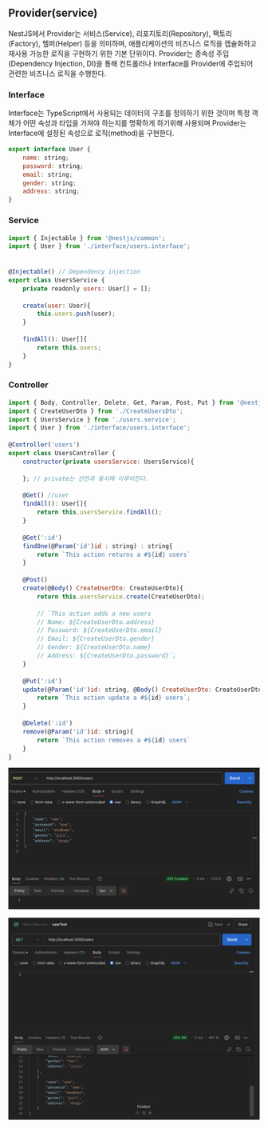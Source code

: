 ## Provider(service)

NestJS에서 Provider는 서비스(Service), 리포지토리(Repository), 팩토리(Factory), 헬퍼(Helper) 등을 의미하며, 애플리케이션의 비즈니스 로직을 캡슐화하고 재사용 가능한 로직을 구현하기 위한 기본 단위이다. Provider는 종속성 주입(Dependency Injection, DI)을 통해 컨트롤러나 Interface를 Provider에 주입되어 관련한 비즈니스 로직을 수행한다.

### Interface
Interface는 TypeScript에서 사용되는 데이터의 구조를 정의하기 위한 것이며 특정 객체가 어떤 속성과
타입을 가져야 하는지를 명확하게 하기위해 사용되며 Provider는 Interface에 설정된 속성으로 로직(method)을
구현한다.

```javascript
export interface User {
    name: string;
    password: string;
    email: string;
    gender: string;
    address: string;
}
```

### Service

```javascript
import { Injectable } from '@nestjs/common';
import { User } from './interface/users.interface';


@Injectable() // Dependency injection
export class UsersService {
    private readonly users: User[] = [];

    create(user: User){
        this.users.push(user);
    }

    findAll(): User[]{
        return this.users;
    }
}
```

### Controller

```javascript
import { Body, Controller, Delete, Get, Param, Post, Put } from '@nestjs/common';
import { CreateUserDto } from './CreateUsersDto';
import { UsersService } from './users.service';
import { User } from './interface/users.interface';

@Controller('users')
export class UsersController {
    constructor(private usersService: UsersService){

    }; // private는 선언과 동시에 이루어진다.

    @Get() //user
    findAll(): User[]{
        return this.usersService.findAll();
    }

    @Get(':id')
    findOne(@Param('id')id : string) : string{
        return `This action returns a #${id} users`
    }

    @Post()
    create(@Body() CreateUserDto: CreateUserDto){
        return this.usersService.create(CreateUserDto);
        
        // `This action adds a new users 
        // Name: ${CreateUserDto.address}
        // Password: ${CreateUserDto.email}
        // Email: ${CreateUserDto.gender}
        // Gender: ${CreateUserDto.name}
        // Address: ${CreateUserDto.password}`; 
    }

    @Put(':id')
    update(@Param('id')id: string, @Body() CreateUserDto: CreateUserDto){
        return `This action update a #${id} users`;
    }

    @Delete(':id')
    remove(@Param('id')id: string){
        return `This action removes a #${id} users`
    }
}
```

![alt text](./Project.img/postmanPost.png)

![alt text](./Project.img/postmanGet.png)